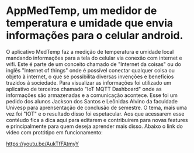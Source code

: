 # AppMedTemp, um medidor de temperatura e umidade que envia informações para o celular android.

O aplicativo MedTemp faz a medição de temperatura e umidade local mandando informações para a 
tela do celular via conexão com internet e wifi. Este é parte de um conceito chamado de "Internet 
da coisas" ou do inglês "Internet of things" onde é possível conectar qualquer coisa ou objeto à 
internet, o que se possibilita diversas invenções e benefícios trazidos à sociedade. Para 
visualizar as informações foi utilizado um aplicativo de terceiros chamado "IoT MQTT Dashboard" 
onde as informações são armazenadas e a comunicação acontece. Esse foi um pedido dos alunos 
Jackson dos Santos e Leônidas Alvino da faculdade Univesp para aprensentação de conclusão de 
semestre. O tema, mais uma vez foi "IOT" e o resultado disso foi espetacular. Aos que acessarem 
esse contéudo fica a dica aqui para editarem e contribuirem para novas features e principalmente 
para quem deseja aprender mais disso. Abaixo o link do video com protótipo em 
funcionamento:

https://youtu.be/AukTfFAtmyY

   
